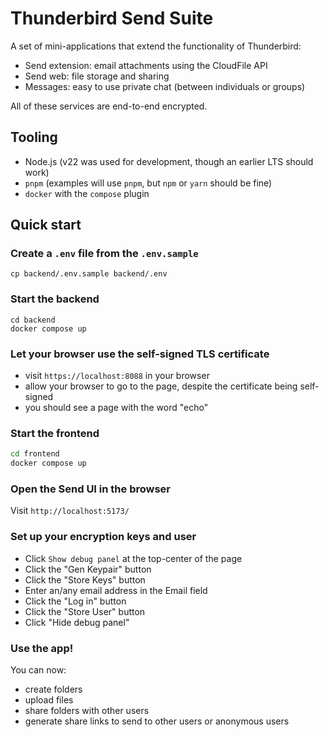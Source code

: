 # Thunderbird Send Suite

A set of mini-applications that extend the functionality of Thunderbird:

- Send extension: email attachments using the CloudFile API
- Send web: file storage and sharing
- Messages: easy to use private chat (between individuals or groups)

All of these services are end-to-end encrypted.

## Tooling

- Node.js (v22 was used for development, though an earlier LTS should work)
- `pnpm` (examples will use `pnpm`, but `npm` or `yarn` should be fine)
- `docker` with the `compose` plugin

## Quick start

### Create a `.env` file from the `.env.sample`

```
cp backend/.env.sample backend/.env

```

### Start the backend

```
cd backend
docker compose up
```

### Let your browser use the self-signed TLS certificate

- visit `https://localhost:8088` in your browser
- allow your browser to go to the page, despite the certificate being self-signed
- you should see a page with the word "echo"

### Start the frontend

```sh
cd frontend
docker compose up
```

### Open the Send UI in the browser

Visit `http://localhost:5173/`

### Set up your encryption keys and user

- Click `Show debug panel` at the top-center of the page
- Click the "Gen Keypair" button
- Click the "Store Keys" button
- Enter an/any email address in the Email field
- Click the "Log in" button
- Click the "Store User" button
- Click "Hide debug panel"

### Use the app!

You can now:

- create folders
- upload files
- share folders with other users
- generate share links to send to other users or anonymous users
